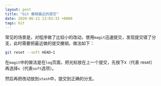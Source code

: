 ```yaml
---
layout: post
title: "Git 撤销最近的提交"
date: 2020-06-21 13:03:33 +0800
tags: Git
---
```


常见的场景是，对程序做了比较小的改动，使用`magit`迅速提交，发现提交错了分支，此时需要把最近做的提交撤销，做法如下：

```bash
git reset --soft HEAD~1
```

在`magit`中的做法是在`log`页面，把光标放在上一个提交，先按下`X`（代表 reset）再选择`s`（代表`soft`选项）。

然后再把改动放到`stash`中，提交到正确的分支。
